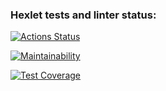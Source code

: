 ### Hexlet tests and linter status:
[![Actions Status](https://github.com/ovchinnikovsa/java-project-61/actions/workflows/hexlet-check.yml/badge.svg)](https://github.com/ovchinnikovsa/java-project-61/actions)

[![Maintainability](https://api.codeclimate.com/v1/badges/0c20cde8209d436f7599/maintainability)](https://codeclimate.com/github/ovchinnikovsa/java-project-61/maintainability)

[![Test Coverage](https://api.codeclimate.com/v1/badges/0c20cde8209d436f7599/test_coverage)](https://codeclimate.com/github/ovchinnikovsa/java-project-61/test_coverage)
